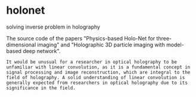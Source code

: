 # holonet
solving inverse problem in holography

The source code of the papers "Physics-based Holo-Net for three-dimensional imaging" and "Holographic 3D particle imaging with model-based deep network".

`It would be unusual for a researcher in optical holography to be unfamiliar with linear convolution, as it is a fundamental concept in signal processing and image reconstruction, which are integral to the field of holography. A solid understanding of linear convolution is generally expected from researchers in optical holography due to its significance in the field.`


